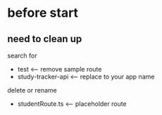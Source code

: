 # before start

## need to clean up
search for
- test <-- remove sample route
- study-tracker-api <-- replace to your app name

delete or rename
- studentRoute.ts <-- placeholder route
